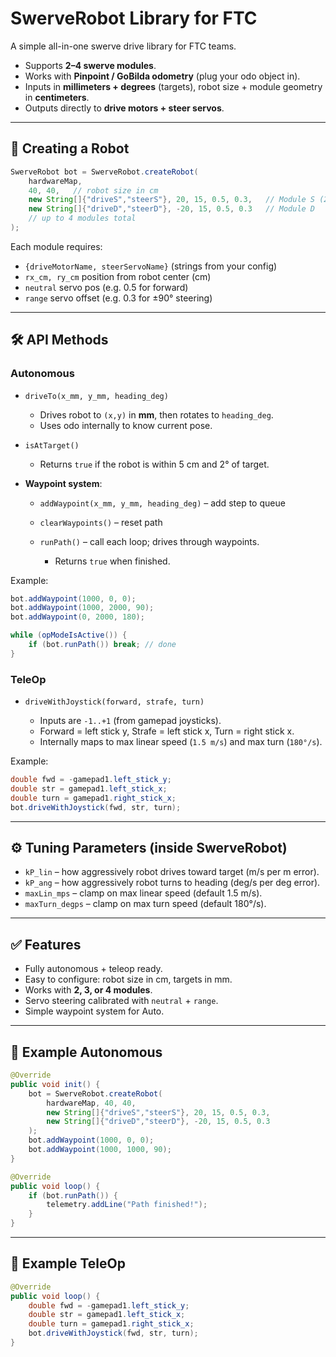 # SwerveRobot Library for FTC

A simple all-in-one swerve drive library for FTC teams.

* Supports **2–4 swerve modules**.
* Works with **Pinpoint / GoBilda odometry** (plug your odo object in).
* Inputs in **millimeters + degrees** (targets), robot size + module geometry in **centimeters**.
* Outputs directly to **drive motors + steer servos**.

---

## 🚀 Creating a Robot

```java
SwerveRobot bot = SwerveRobot.createRobot(
    hardwareMap,
    40, 40,   // robot size in cm
    new String[]{"driveS","steerS"}, 20, 15, 0.5, 0.3,   // Module S (20cm fwd, 15cm right)
    new String[]{"driveD","steerD"}, -20, 15, 0.5, 0.3   // Module D
    // up to 4 modules total
);
```

Each module requires:

* `{driveMotorName, steerServoName}` (strings from your config)
* `rx_cm, ry_cm` position from robot center (cm)
* `neutral` servo pos (e.g. 0.5 for forward)
* `range` servo offset (e.g. 0.3 for ±90° steering)

---

## 🛠️ API Methods

### Autonomous

* `driveTo(x_mm, y_mm, heading_deg)`

  * Drives robot to `(x,y)` in **mm**, then rotates to `heading_deg`.
  * Uses odo internally to know current pose.

* `isAtTarget()`

  * Returns `true` if the robot is within 5 cm and 2° of target.

* **Waypoint system**:

  * `addWaypoint(x_mm, y_mm, heading_deg)` – add step to queue
  * `clearWaypoints()` – reset path
  * `runPath()` – call each loop; drives through waypoints.

    * Returns `true` when finished.

Example:

```java
bot.addWaypoint(1000, 0, 0);
bot.addWaypoint(1000, 2000, 90);
bot.addWaypoint(0, 2000, 180);

while (opModeIsActive()) {
    if (bot.runPath()) break; // done
}
```

### TeleOp

* `driveWithJoystick(forward, strafe, turn)`

  * Inputs are `-1..+1` (from gamepad joysticks).
  * Forward = left stick y, Strafe = left stick x, Turn = right stick x.
  * Internally maps to max linear speed (`1.5 m/s`) and max turn (`180°/s`).

Example:

```java
double fwd = -gamepad1.left_stick_y;
double str = gamepad1.left_stick_x;
double turn = gamepad1.right_stick_x;
bot.driveWithJoystick(fwd, str, turn);
```

---

## ⚙️ Tuning Parameters (inside SwerveRobot)

* `kP_lin` – how aggressively robot drives toward target (m/s per m error).
* `kP_ang` – how aggressively robot turns to heading (deg/s per deg error).
* `maxLin_mps` – clamp on max linear speed (default 1.5 m/s).
* `maxTurn_degps` – clamp on max turn speed (default 180°/s).

---

## ✅ Features

* Fully autonomous + teleop ready.
* Easy to configure: robot size in cm, targets in mm.
* Works with **2, 3, or 4 modules**.
* Servo steering calibrated with `neutral` + `range`.
* Simple waypoint system for Auto.

---

## 📌 Example Autonomous

```java
@Override
public void init() {
    bot = SwerveRobot.createRobot(
        hardwareMap, 40, 40,
        new String[]{"driveS","steerS"}, 20, 15, 0.5, 0.3,
        new String[]{"driveD","steerD"}, -20, 15, 0.5, 0.3
    );
    bot.addWaypoint(1000, 0, 0);
    bot.addWaypoint(1000, 1000, 90);
}

@Override
public void loop() {
    if (bot.runPath()) {
        telemetry.addLine("Path finished!");
    }
}
```

---

## 📌 Example TeleOp

```java
@Override
public void loop() {
    double fwd = -gamepad1.left_stick_y;
    double str = gamepad1.left_stick_x;
    double turn = gamepad1.right_stick_x;
    bot.driveWithJoystick(fwd, str, turn);
}
```
